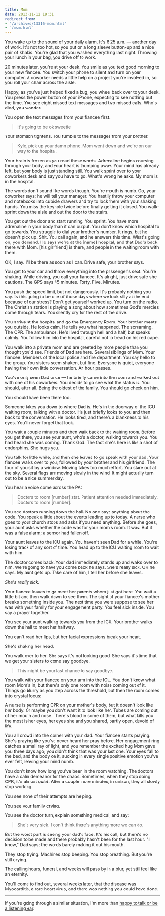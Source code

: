 ```yaml
---
title: Mom
date: 2013-11-12 19:31
redirect_from:
- "/archives/13316-mom.html"
- "/mom.html"
---
```



You wake up to the sound of your daily alarm. It's 6:25 a.m. &mdash; another day of work. It's not too hot, so you put on a long sleeve button-up and a nice pair of khakis. You're glad that you washed everything last night. Throwing your lunch in your bag, you drive off to work.

20 minutes later, you're at your desk. You smile as you text good morning to your new fiancee. You switch your phone to silent and turn on your computer. A coworker needs a little help on a project you're involved in, so you roll your chair across the aisle.

Happy, as you've just helped fixed a bug, you wheel back over to your desk. You press the power button of your iPhone, expecting to see nothing but the time. You see eight missed text messages and two missed calls. Who's died, you wonder.

You open the text messages from your fiancee first.

> It's going to be ok sweetie

Your stomach tightens. You fumble to the messages from your brother.

> Kyle, pick up your damn phone. Mom went down and we're on our way to the hospital.

Your brain is frozen as you read these words. Adrenaline begins coursing through your body, and your heart is thumping away. Your mind has already left, but your body is just standing still. You walk sprint over to your coworkers desk and say you have to go. What's wrong he asks. My mom is in the hospital.

The words don't sound like words though. You're mouth is numb. Go, your coworker says; he will tell your manager. You hastily throw your computer and notebooks into cubicle drawers and try to lock them with your shaking hands. You miss the keyhole twice before finally getting it closed. You walk-sprint down the aisle and out the door to the stairs.

You get out the door and start running. You sprint. You have more adrenaline in your body than it can output. You don't know which hospital to go towards. You struggle to dial your brother's number. It rings, but he doesn't pick up. Shit. You call again, and he answers this time. What's going on, you demand.
He says we're at the [name] hospital, and that Dad's back there with Mom. [his girlfriend] is there, and people in the waiting room with them.

OK, I say. I'll be there as soon as I can. Drive safe, your brother says.

You get to your car and throw everything into the passenger's seat. You're shaking. While driving, you call your fiancee. It's alright, just drive safe she cautions. The GPS says 45 minutes. Forty. Five. Minutes.

You push the speed limit, but not dangerously. It's probably nothing you say. Is this going to be one of those days where we look silly at the end because of our stress? Don't get yourself worked up. You turn on the radio. The Christian station is playing a song about how sometimes God's mercies come through tears. You silently cry for the rest of the drive.

You arrive at the hospital and go the Emergency Room. Your brother meets you outside. He looks calm. He tells you what happened. The screaming. The CPR. The ambulance. He's lived through hell and a half, but speaks calmly. You follow him into the hospital, careful not to tread on his red cape.

You walk into a private room and are greeted by more people than you thought you'd see. Friends of Dad are here. Several siblings of Mom. Your fiancee. Members of the local police and fire department. You say hello to the group. You sisters seem shaken, but fine. Everyone is quiet, everyone having their own little conversation. An hour passes.

You've only seen Dad once &mdash; he briefly came into the room and walked out with one of his coworkers. You decide to go see what the status is. You should, after all. Being the oldest of the family. You should go check on him.

You should have been there too.

Someone takes you down to where Dad is. He's in the doorway of the ICU waiting room, talking with a doctor. He just briefly looks to you and then back to the conversation. He looks tired, and there's a blankness to his eyes. You'll never forget that look.

You wait a couple minutes and then walk back to the waiting room. Before you get there, you see your aunt, who's a doctor, walking towards you. You had heard she was coming. Thank God. The fact she's here is like a shot of endorphins. She hugs you.

You talk for little while, and then she leaves to go speak with your dad. Your fiancee walks over to you, followed by your brother and his girlfriend. The four of you sit by a window. Moving takes too much effort. You stare out at the sky. Several flags are moving slowly in the wind. It might actually turn out to be a nice summer day.

You hear a voice come across the PA:

> Doctors to room [number] stat. Patient attention needed immediately. Doctors to room [number].

You see doctors running down the hall. No one says anything about the code. You speak a little about the events leading up to today. A nurse who goes to your church stops and asks if you need anything. Before she goes, your aunt asks whether the code was for your mom's room. It was. But it was a false alarm; a sensor had fallen off.

Your aunt leaves to the ICU again. You haven't seen Dad for a while. You're losing track of any sort of time. You head up to the ICU waiting room to wait with him.

The doctor comes back. Your dad immediately stands up and walks over to him. We're going to have you come back he says. She's really sick. OK he says. My aunt gets up. Take care of him, I tell her before she leaves.

_She's really sick._

Your fiancee leaves to go meet her parents whom just got here. You wait a little bit and then walk down to see them. The sight of your fiancee's mother breaks something inside you. The next time you were suppose to see her was with your family for your engagement party. You feel sick inside. You say a prayer together.

You see your aunt walking towards you from the ICU. Your brother walks down the hall to meet her halfway.

You can't read her lips, but her facial expressions break your heart.

She's shaking her head.

You walk over to her. She says it's not looking good. She says it's time that we get your sisters to come say goodbye.

> This might be your last chance to say goodbye.

You walk with your fiancee on your arm into the ICU. You don't know what room Mom's in, but there's only one room with noise coming out of it. Things go blurry as you step across the threshold, but then the room comes into crystal focus:

A nurse is performing CPR on your mother's body, but it doesn't look like _her_ body. Or maybe you don't want it to look like her. Tubes are coming out of her mouth and nose. There's blood in some of them, but what kills you the most is her eyes, her eyes she and you shared, partly open, devoid of life.

You all crowd into the corner with your dad. Your fiancee starts praying. She's praying like you've never heard her pray before. Her engagement ring catches a small ray of light, and you remember the excited hug Mom gave you three days ago; you didn't think that was your last one. Your eyes fall to the bed, and the body on it, sucking in every single positive emotion you've ever felt, leaving your mind numb.

You don't know how long you've been in the room watching. The doctors have a calm demeanor for the chaos. Sometimes, when they stop doing CPR, it's almost _quiet_. After a couple more minutes, in unison, they all slowly stop working.

You see none of their attempts are helping.

You see your family crying.

You see the doctor turn, explain something medical, and say:

> She's very sick. I don't think there's anything more we can do.

But the worst part is seeing your dad's face. It's his call, but there's no decision to be made and there probably hasn't been for the last hour. "I know," Dad says; the words barely making it out his mouth.

They stop trying. Machines stop beeping. You stop breathing. But you're still crying.

The calling hours, funeral, and weeks will pass by in a blur, yet still feel like an eternity.

You'll come to find out, several weeks later, that the disease was Myocarditis, a rare heart virus, and there was nothing you could have done.

---

If you're going through a similar situation, I'm more than [happy to talk or be a listening ear](/).
